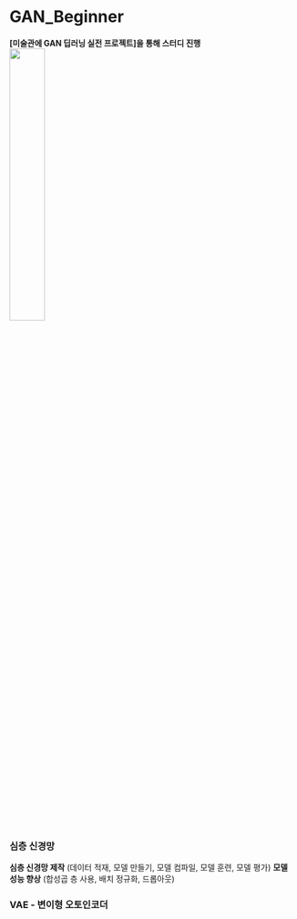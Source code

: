 # GAN_Beginner
**[미술관에 GAN 딥러닝 실전 프로젝트]을 통해 스터디 진행** <br>
<img src="https://user-images.githubusercontent.com/72767245/98833307-36944580-2481-11eb-8c58-5bb9d022ca67.png" width="35%">

### 심층 신경망
**심층 신경망 제작**
(데이터 적재, 모델 만들기, 모델 컴파일, 모델 훈련, 모델 평가)
 **모델 성능 향상**
(합성곱 층 사용, 배치 정규화, 드롭아웃)

### VAE - 변이형 오토인코더
